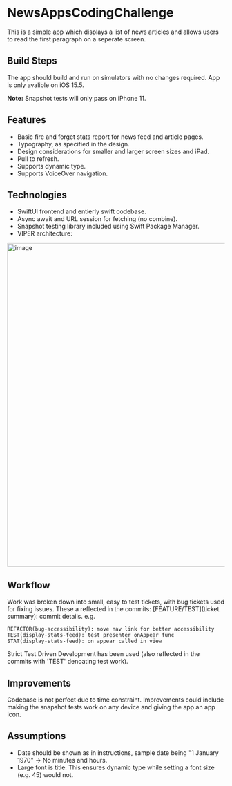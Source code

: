 # NewsAppsCodingChallenge

This is a simple app which displays a list of news articles and allows users to read the first paragraph on a seperate screen.

## Build Steps

The app should build and run on simulators with no changes required. App is only avalible on iOS 15.5.

**Note:** Snapshot tests will only pass on iPhone 11. 

## Features
- Basic fire and forget stats report for news feed and article pages.
- Typography, as specified in the design.
- Design considerations for smaller and larger screen sizes and iPad.
- Pull to refresh.
- Supports dynamic type.
- Supports VoiceOver navigation.

## Technologies

- SwiftUI frontend and entierly swift codebase.
- Async await and URL session for fetching (no combine).
- Snapshot testing library included using Swift Package Manager.
- VIPER architecture:

<img width="750" alt="image" src="https://user-images.githubusercontent.com/17184416/180731552-5661d976-9971-4473-ae15-c3ee9f69deb0.png">

## Workflow

Work was broken down into small, easy to test tickets, with bug tickets used for fixing issues. These a reflected in the commits: [FEATURE/TEST](ticket summary): commit details. e.g. 
```
REFACTOR(bug-accessibility): move nav link for better accessibility
TEST(display-stats-feed): test presenter onAppear func
STAT(display-stats-feed): on appear called in view
```

Strict Test Driven Development has been used (also reflected in the commits with 'TEST' denoating test work).

## Improvements

Codebase is not perfect due to time constraint. Improvements could include making the snapshot tests work on any device and giving the app an app icon.

## Assumptions

- Date should be shown as in instructions, sample date being "1 January 1970" -> No minutes and hours.
- Large font is title. This ensures dynamic type while setting a font size (e.g. 45) would not.
